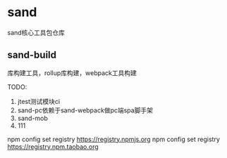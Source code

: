 # sand
sand核心工具包仓库
## sand-build
库构建工具，rollup库构建，webpack工具构建

TODO:
1. jtest测试模块ci
2. sand-pc依赖于sand-webpack做pc端spa脚手架
3. sand-mob
4. 111

npm config set registry https://registry.npmjs.org
npm config set registry https://registry.npm.taobao.org
